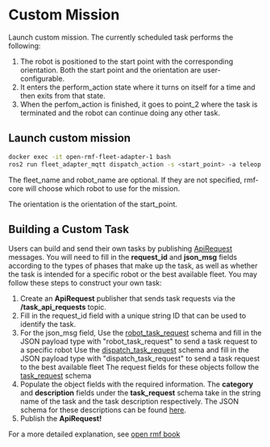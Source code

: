 # Custom Mission

Launch custom mission. The currently scheduled task performs the following:
1.	The robot is positioned to the start point with the corresponding orientation. Both the start point and the orientation are user-configurable. 
2.	It enters the perform_action state where it turns on itself for a time and then exits from that state.
3.	When the perfom_action is finished, it goes to point_2 where the task is terminated and the robot can continue doing any other task.

## Launch custom mission

```bash
docker exec -it open-rmf-fleet-adapter-1 bash
ros2 run fleet_adapter_mqtt dispatch_action -s <start_point> -a teleop -F <fleet_name> -R <robot_name> -o <orientation>
```
The fleet_name and robot_name are optional. If they are not specified, rmf-core will choose which robot to use for the mission.

The orientation is the orientation of the start_point.

## Building a Custom Task

Users can build and send their own tasks by publishing <a href="https://github.com/open-rmf/rmf_internal_msgs/blob/main/rmf_task_msgs/msg/ApiRequest.msg">ApiRequest</a> messages. You will need to fill in the **request_id** and **json_msg** fields according to the types of phases that make up the task, as well as whether the task is intended for a specific robot or the best available fleet. You may follow these steps to construct your own task:

  1.  Create an **ApiRequest** publisher that sends task requests via the **/task_api_requests** topic.
  2.  Fill in the request_id field with a unique string ID that can be used to identify the task.
  3.  For the json_msg field,
        Use the <a href="https://github.com/open-rmf/rmf_api_msgs/blob/main/rmf_api_msgs/schemas/robot_task_request.json">robot_task_request</a> schema and fill in the JSON payload type with "robot_task_request" to send a task request to a specific robot
        Use the <a href="https://github.com/open-rmf/rmf_api_msgs/blob/main/rmf_api_msgs/schemas/dispatch_task_request.json">dispatch_task_request</a>  schema and fill in the JSON payload type with "dispatch_task_request" to send a task request to the best available fleet
        The request fields for these objects follow the <a href="https://github.com/open-rmf/rmf_api_msgs/blob/main/rmf_api_msgs/schemas/task_request.json">task_request</a> schema
  4. Populate the object fields with the required information.
        The **category** and **description** fields under the **task_request** schema take in the string name of the task and the task description respectively. The JSON schema for these descriptions can be found <a href="https://github.com/open-rmf/rmf_ros2/tree/main/rmf_fleet_adapter/schemas">here</a>.
  5. Publish the **ApiRequest!**


For a more detailed explanation, see <a href="https://osrf.github.io/ros2multirobotbook/">open rmf book</a>
